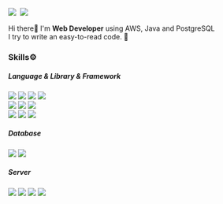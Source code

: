 <p>
  <a href="https://keencho.github.io/"><img src="https://img.shields.io/badge/keencho's Blog-484f58?style=flat-square&logo=GitHub&logoColor=white"/></a>&nbsp
  <a href="mailto:seyoung050412@gmail.com"><img src="https://img.shields.io/badge/seyoung050412@gmail.com-d14836?style=flat-square&logo=Gmail&logoColor=white&link=seyoung050412@gmail.com"/></a>
</p>

<p> 
  Hi there👋 I'm <b>Web Developer</b> using AWS, Java and PostgreSQL <br/>
  I try to write an easy-to-read code. 👀
</p>
  
### Skills⚙️
  
##### Language & Library & Framework
<p>
  <img src="https://img.shields.io/badge/Java-007396?style=flat-square&logo=Java&logoColor=white"/>
  <img src="https://img.shields.io/badge/Python-3776AB?style=flat-square&logo=Python&logoColor=white"/>
  <img src="https://img.shields.io/badge/Swift-FA7343?style=flat-square&logo=Swift&logoColor=white"/>
  <img src="https://img.shields.io/badge/TypeScript-3178C6?style=flat-square&logo=TypeScript&logoColor=white"/>
  <br/>
  <img src="https://img.shields.io/badge/Spring-6DB33F?style=flat-square&logo=Spring&logoColor=white"/>
  <img src="https://img.shields.io/badge/SpringBoot-6DB33F?style=flat-square&logo=SpringBoot&logoColor=white"/>
  <img src="https://img.shields.io/badge/Hibernate-59666C?style=flat-square&logo=Hibernate&logoColor=white"/>
  <br/>
  <img src="https://img.shields.io/badge/Vite-646CFF?style=flat-square&logo=Vite&logoColor=white"/>
  <img src="https://img.shields.io/badge/React-61DAFB?style=flat-square&logo=React&logoColor=white"/>
  <img src="https://img.shields.io/badge/Angular-DD0031?style=flat-square&logo=Angular&logoColor=white"/>
</p>

##### Database
<p>
  <img src="https://img.shields.io/badge/PostgreSQL-4169E1?style=flat-square&logo=PostgreSQL&logoColor=white"/>
  <img src="https://img.shields.io/badge/MySQL-4479A1?style=flat-square&logo=MySQL&logoColor=white"/>
</p>

##### Server 
<p>
  <img src="https://img.shields.io/badge/Linux-FCC624?style=flat-square&logo=Linux&logoColor=white"/>
  <img src="https://img.shields.io/badge/Docker-2496ED?style=flat-square&logo=Docker&logoColor=white"/>
  <img src="https://img.shields.io/badge/AWS-232F3E?style=flat-square&logo=Amazon&20AWS&logoColor=white"/>
  <img src="https://img.shields.io/badge/Jenkins-D24939?style=flat-square&logo=Jenkins&logoColor=white"/>
</p>
